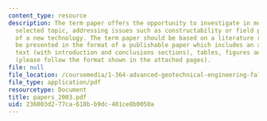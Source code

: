 ```yaml
---
content_type: resource
description: The term paper offers the opportunity to investigate in more depth one
  selected topic, addressing issues such as constructability or field performance
  of a new technology. The term paper should be based on a literature review and should
  be presented in the format of a publishable paper which includes an abstract, main
  text (with introduction and conclusions sections), tables, figures and references
  (please follow the format shown in the attached pages).
file: null
file_location: /coursemedia/1-364-advanced-geotechnical-engineering-fall-2003/236003d277ca618bb9dc401ce8b0050a_papers_2003.pdf
file_type: application/pdf
resourcetype: Document
title: papers_2003.pdf
uid: 236003d2-77ca-618b-b9dc-401ce8b0050a
---
```

